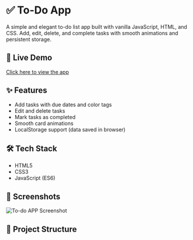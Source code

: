 # ✅ To-Do App

A simple and elegant to-do list app built with vanilla JavaScript, HTML, and CSS. Add, edit, delete, and complete tasks with smooth animations and persistent storage.

## 🚀 Live Demo

[Click here to view the app](https://Abhishek-Badge.github.io/)

## ✨ Features
- Add tasks with due dates and color tags
- Edit and delete tasks
- Mark tasks as completed
- Smooth card animations
- LocalStorage support (data saved in browser)

## 🛠️ Tech Stack
- HTML5
- CSS3
- JavaScript (ES6)

## 📸 Screenshots
![To-do APP Screenshot](https://github.com/Abhishek-Badge/ToDo-App/blob/main/public/to-do.PNG?raw=true)
## 📂 Project Structure